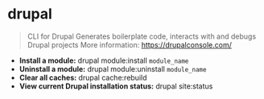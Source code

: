 # drupal
> CLI for Drupal
> Generates boilerplate code, interacts with and debugs Drupal projects
> More information: <https://drupalconsole.com/>
- **Install a module:**
drupal module:install `module_name`
- **Uninstall a module:**
drupal module:uninstall `module_name`
- **Clear all caches:**
drupal cache:rebuild
- **View current Drupal installation status:**
drupal site:status
